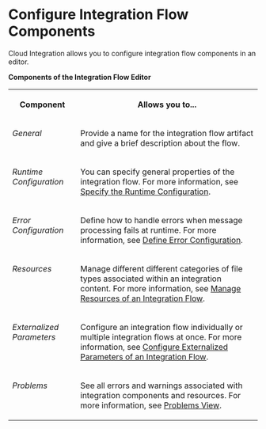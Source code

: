 <!-- loio317179576dbb460d991b61f4e315b975 -->

# Configure Integration Flow Components

Cloud Integration allows you to configure integration flow components in an editor.

**Components of the Integration Flow Editor**


<table>
<tr>
<th valign="top">

Component

</th>
<th valign="top">

Allows you to...

</th>
</tr>
<tr>
<td valign="top">

*General* 

</td>
<td valign="top">

Provide a name for the integration flow artifact and give a brief description about the flow.

</td>
</tr>
<tr>
<td valign="top">

*Runtime Configuration* 

</td>
<td valign="top">

You can specify general properties of the integration flow. For more information, see [Specify the Runtime Configuration](specify-the-runtime-configuration-0c1c96e.md).

</td>
</tr>
<tr>
<td valign="top">

*Error Configuration* 

</td>
<td valign="top">

Define how to handle errors when message processing fails at runtime. For more information, see [Define Error Configuration](define-error-configuration-77d0041.md).

</td>
</tr>
<tr>
<td valign="top">

*Resources* 

</td>
<td valign="top">

Manage different different categories of file types associated within an integration content. For more information, see [Manage Resources of an Integration Flow](manage-resources-of-an-integration-flow-b5968b2.md).

</td>
</tr>
<tr>
<td valign="top">

*Externalized Parameters*

</td>
<td valign="top">

Configure an integration flow individually or multiple integration flows at once. For more information, see [Configure Externalized Parameters of an Integration Flow](configure-externalized-parameters-of-an-integration-flow-462a478.md).

</td>
</tr>
<tr>
<td valign="top">

*Problems*

</td>
<td valign="top">

See all errors and warnings associated with integration components and resources. For more information, see [Problems View](problems-view-7614a1f.md).

</td>
</tr>
</table>

